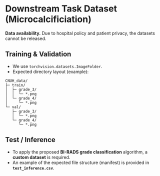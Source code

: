 # Downstream Task Dataset (Microcalcificiation)

**Data availability.** Due to hospital policy and patient privacy, the datasets cannot be released.

## Training & Validation
- We use `torchvision.datasets.ImageFolder`.
- Expected directory layout (example):

```
CNUH_data/
├─ train/
│  ├─ grade_3/
│  │  └─ *.png
│  └─ grade_4/
│     └─ *.png
└─ val/
   ├─ grade_3/
   │  └─ *.png
   └─ grade_4/
      └─ *.png
```

## Test / Inference
- To apply the proposed **BI-RADS grade classification** algorithm, a **custom dataset** is required.
- An example of the expected file structure (manifest) is provided in **`test_inference.csv`**.
